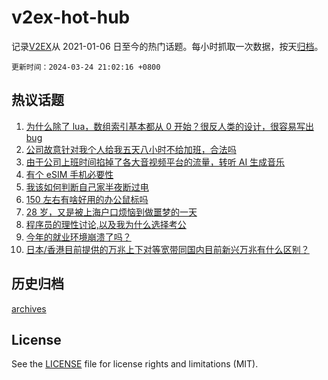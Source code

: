 # v2ex-hot-hub

 记录[V2EX](https://www.v2ex.com/)从 2021-01-06 日至今的热门话题。每小时抓取一次数据，按天[归档](archives)。

`更新时间：2024-03-24 21:02:16 +0800`

## 热议话题

1. [为什么除了 lua，数组索引基本都从 0 开始？很反人类的设计，很容易写出 bug](https://www.v2ex.com/t/1026418)
1. [公司故意针对我个人给我五天八小时不给加班，合法吗](https://www.v2ex.com/t/1026414)
1. [由于公司上班时间掐掉了各大音视频平台的流量，转听 AI 生成音乐](https://www.v2ex.com/t/1026416)
1. [有个 eSIM 手机必要性](https://www.v2ex.com/t/1026440)
1. [我该如何判断自己家半夜断过电](https://www.v2ex.com/t/1026489)
1. [150 左右有啥好用的办公鼠标吗](https://www.v2ex.com/t/1026441)
1. [28 岁，又是被上海户口烦恼到做噩梦的一天](https://www.v2ex.com/t/1026490)
1. [程序员的理性讨论,以及我为什么选择考公](https://www.v2ex.com/t/1026475)
1. [今年的就业环境崩溃了吗？](https://www.v2ex.com/t/1026387)
1. [日本/香港目前提供的万兆上下对等宽带同国内目前新兴万兆有什么区别？](https://www.v2ex.com/t/1026410)

## 历史归档

[archives](archives)

## License

See the [LICENSE](LICENSE) file for license rights and limitations (MIT).
